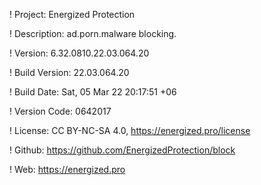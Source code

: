 ! Project: Energized Protection

! Description: ad.porn.malware blocking.

! Version: 6.32.0810.22.03.064.20

! Build Version: 22.03.064.20

! Build Date: Sat, 05 Mar 22 20:17:51 +06

! Version Code: 0642017

! License: CC BY-NC-SA 4.0, https://energized.pro/license

! Github: https://github.com/EnergizedProtection/block

! Web: https://energized.pro
